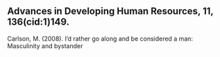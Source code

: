 ## Advances in Developing Human Resources, 11, 136(cid:1)149.

Carlson, M. (2008). I’d rather go along and be considered a man: Masculinity and bystander